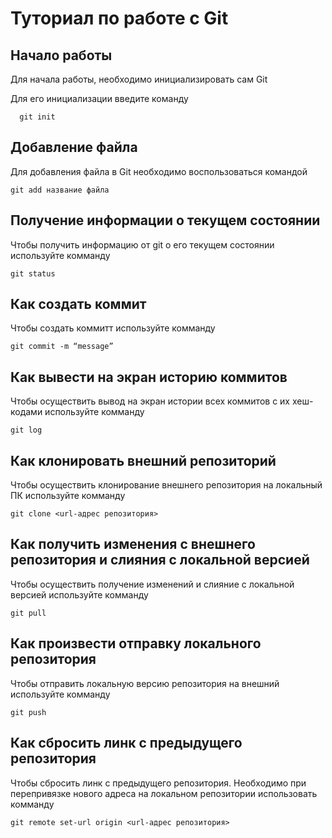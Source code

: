 # Туториал по работе с Git

## Начало работы

Для начала работы, необходимо инициализировать сам Git

Для его инициализации введите команду 

```
  git init
```

## Добавление файла

Для добавления файла в Git необходимо воспользоваться командой 

```
git add название файла
```

## Получение информации о текущем состоянии

Чтобы получить информацию от git о его текущем состоянии
 используйте комманду
```
git status
```
## Как создать коммит

Чтобы создать коммитт используйте комманду
```
git commit -m “message” 
```
## Как вывести на экран историю коммитов
Чтобы осуществить вывод на экран истории всех коммитов с их хеш-кодами используйте комманду
```
git log 
```
## Как клонировать внешний репозиторий
Чтобы осуществить клонирование внешнего репозитория на  локальный ПК
используйте комманду
```
git clone <url-адрес репозитория> 
```
## Как получить изменения с внешнего репозитория и слияния с локальной версией
Чтобы осуществить получение изменений и слияние с локальной версией
используйте комманду
```
git pull 
```
## Как произвести отправку локального репозитория
Чтобы отправить локальную версию репозитория на внешний
используйте комманду
```
git push 
```
## Как сбросить линк с предыдущего репозитория
Чтобы сбросить линк с предыдущего репозитория. Необходимо при перепривязке нового адреса на локальном репозитории использовать комманду
```
git remote set-url origin <url-адрес репозитория> 
```
